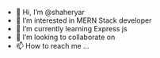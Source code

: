 - 👋 Hi, I’m @shaheryar
- 👀 I’m interested in MERN Stack developer
- 🌱 I’m currently learning Express js
- 💞️ I’m looking to collaborate on 
- 📫 How to reach me ...

<!---
shaheryar2-code/shaheryar2-code is a ✨ special ✨ repository because its `README.md` (this file) appears on your GitHub profile.
You can click the Preview link to take a look at your changes.
--->
